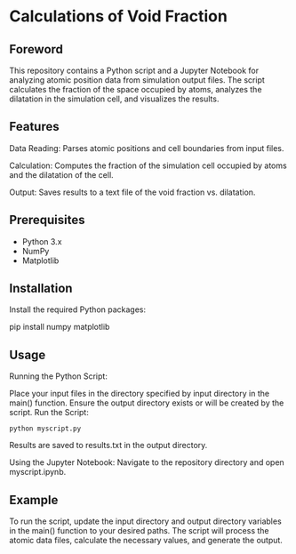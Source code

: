 # Calculations of Void Fraction 

## Foreword

This repository contains a Python script and a Jupyter Notebook for analyzing atomic position data from simulation output files. The script calculates the fraction of the space occupied by atoms, analyzes the dilatation in the simulation cell, and visualizes the results. 


## Features

Data Reading: Parses atomic positions and cell boundaries from input files.

Calculation: Computes the fraction of the simulation cell occupied by atoms and the dilatation of the cell.

Output: Saves results to a text file of the void fraction vs. dilatation.
## Prerequisites
* Python 3.x
* NumPy
* Matplotlib

## Installation
Install the required Python packages:

pip install numpy matplotlib

## Usage
Running the Python Script:

Place your input files in the directory specified by input directory in the main() function. Ensure the output directory exists or will be created by the script.
Run the Script:

	python myscript.py



Results are saved to results.txt in the output directory.


Using the Jupyter Notebook:
Navigate to the repository directory and open myscript.ipynb.

## Example

To run the script, update the input directory and output directory variables in the main() function to your desired paths. The script will process the atomic data files, calculate the necessary values, and generate the output.




